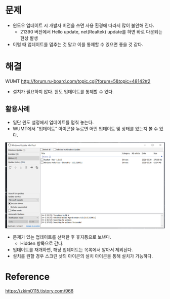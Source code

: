 # 문제 

- 윈도우 업데이트 시 개발자 버전을 쓰면 사용 환경에 따라서 많이 불안해 진다. 
  + 21390 버전에서 Hello update, net(Realtek) update를 하면 바로 다운되는 현상 발생 
- 이럴 때 업데이트를 멈추는 것 말고 이를 통제할 수 있으면 좋을 것 같다. 


# 해결 

WUMT
http://forum.ru-board.com/topic.cgi?forum=5&topic=48142#2 

- 설치가 필요하지 않다. 윈도 업데이트를 통제할 수 있다. 

## 활용사례 

- 일단 윈도 설정에서 업데이트를 멈춰 놓는다.
- WUMT에서 "업데이트" 아이콘을 누르면 어떤 업데이트 및 상태를 있는지 볼 수 있다. 

![](https://github.com/anarinsk/til/blob/master/windows-management/image.png)

- 문제가 있는 업데이트를 선택한 후 휴지통으로 보낸다.
  + Hidden 항목으로 간다. 
- 업데이트를 재개하면, 해당 업데이트는 목록에서 알아서 제외된다. 
- 설치를 원할 경우 스크린 샷의 아이콘의 설치 아이콘을 통해 설치가 가능하다. 


# Reference 

https://zkim0115.tistory.com/966
